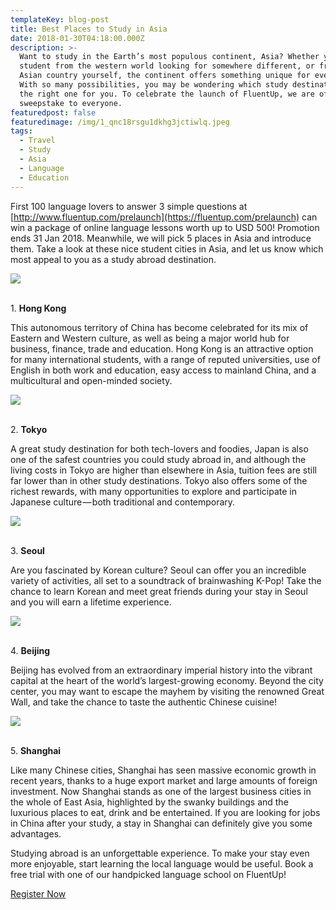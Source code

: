 ```yaml
---
templateKey: blog-post
title: Best Places to Study in Asia
date: 2018-01-30T04:18:00.000Z
description: >-
  Want to study in the Earth’s most populous continent, Asia? Whether you’re a
  student from the western world looking for somewhere different, or from an
  Asian country yourself, the continent offers something unique for everyone.
  With so many possibilities, you may be wondering which study destination is
  the right one for you. To celebrate the launch of FluentUp, we are offering a
  sweepstake to everyone. 
featuredpost: false
featuredimage: /img/1_qnc18rsgu1dkhg3jctiwlq.jpeg
tags:
  - Travel
  - Study
  - Asia
  - Language
  - Education
---
```

 First 100 language lovers to answer 3 simple questions at [http://www.fluentup.com/prelaunch](https://fluentup.com/prelaunch) can win a package of online language lessons worth up to USD 500! Promotion ends 31 Jan 2018. Meanwhile, we will pick 5 places in Asia and introduce them. Take a look at these nice student cities in Asia, and let us know which most appeal to you as a study abroad destination.

![](/img/1_qnc18rsgu1dkhg3jctiwlq.jpeg)

<br>1. **Hong Kong**

This autonomous territory of China has become celebrated for its mix of Eastern and Western culture, as well as being a major world hub for business, finance, trade and education. Hong Kong is an attractive option for many international students, with a range of reputed universities, use of English in both work and education, easy access to mainland China, and a multicultural and open-minded society.

![](/img/1_dvqszf3wj9emttk6whbzvq.jpeg)

<br>2. **Tokyo**

A great study destination for both tech-lovers and foodies, Japan is also one of the safest countries you could study abroad in, and although the living costs in Tokyo are higher than elsewhere in Asia, tuition fees are still far lower than in other study destinations. Tokyo also offers some of the richest rewards, with many opportunities to explore and participate in Japanese culture — both traditional and contemporary.

![](/img/1_jmwkk1bpkqqqyovk1irgfq.jpeg)

<br>3.  **Seoul**

Are you fascinated by Korean culture? Seoul can offer you an incredible variety of activities, all set to a soundtrack of brainwashing K-Pop! Take the chance to learn Korean and meet great friends during your stay in Seoul and you will earn a lifetime experience.

![](/img/1_vewzwiwypvb84_wyggelaa.jpeg)

<br>4. **Beijing** 

Beijing has evolved from an extraordinary imperial history into the vibrant capital at the heart of the world’s largest-growing economy. Beyond the city center, you may want to escape the mayhem by visiting the renowned Great Wall, and take the chance to taste the authentic Chinese cuisine!

![](/img/1_jib1m9uoxj1zw8z9bwdzea.jpeg)

<br>5. **Shanghai**

Like many Chinese cities, Shanghai has seen massive economic growth in recent years, thanks to a huge export market and large amounts of foreign investment. Now Shanghai stands as one of the largest business cities in the whole of East Asia, highlighted by the swanky buildings and the luxurious places to eat, drink and be entertained. If you are looking for jobs in China after your study, a stay in Shanghai can definitely give you some advantages.



Studying abroad is an unforgettable experience. To make your stay even more enjoyable, start learning the local language would be useful. Book a free trial with one of our handpicked language school on FluentUp!



[Register Now](https://fluentup.com/why-join)
